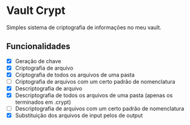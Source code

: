 # Vault Crypt

Simples sistema de criptografia de informações no meu vault.

## Funcionalidades
- [x] Geração de chave
- [x] Criptografia de arquivo
- [x] Criptografia de todos os arquivos de uma pasta
- [ ] Criptografia de arquivos com um certo padrão de nomenclatura
- [x] Descriptografia de arquivo
- [x] Descriptografia de todos os arquivos de uma pasta (apenas os terminados em .crypt)
- [ ] Descriptografia de arquivos com um certo padrão de nomenclatura
- [x] Substituição dos arquivos de input pelos de output